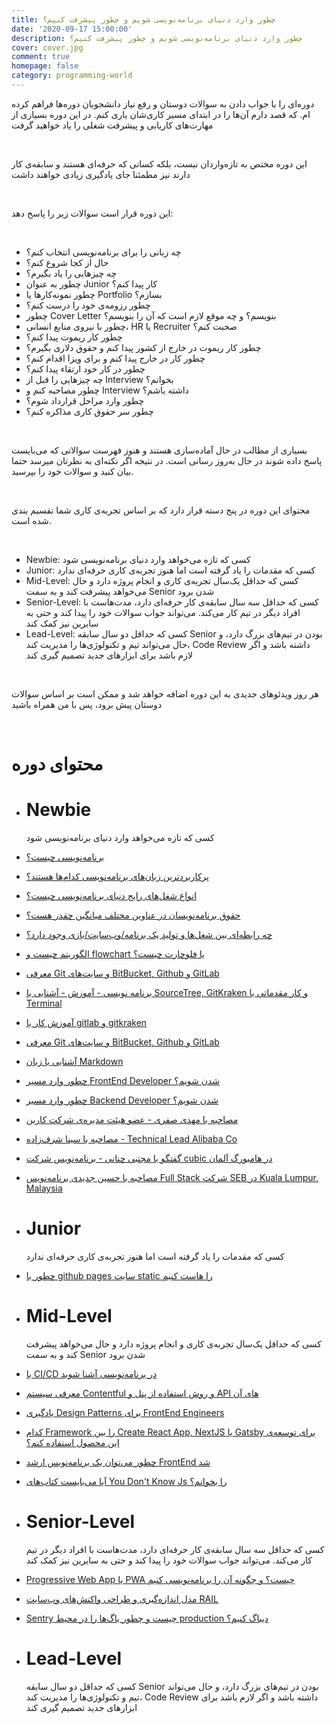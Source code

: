 ```yaml
---
title: چطور وارد دنیای برنامه‌نویسی شویم و چطور پیشرفت کنیم؟
date: '2020-09-17 15:00:00'
description: چطور وارد دنیای برنامه‌نویسی شویم و چطور پیشرفت کنیم؟
cover: cover.jpg
comment: true
homepage: false
category: programming-world
---
```


دوره‌ای را با جواب دادن به سوالات دوستان و رفع نیاز دانشجویان دوره‌ها فراهم کرده ام. که قصد دارم آن‌ها را در ابتدای مسیر کاری‌شان یاری کنم.
در این دوره بسیاری از مهارت‌های کاریابی و پیشرفت شغلی را یاد خواهید گرفت

<br />

این دوره مختص به تازه‌واردان نیست، بلکه کسانی که حرفه‌ای هستند و سابقه‌ی کار دارند نیز مطمئنا جای یادگیری زیادی خواهند داشت

<br />

این دوره قرار است سوالات زیر را پاسخ دهد:

<br />

- چه زبانی را برای برنامه‌نویسی انتخاب کنم؟
- حال از کجا شروع کنم؟
- چه چیز‌هایی را یاد بگیرم؟
- چطور به عنوان Junior کار پیدا کنم؟
- چطور نمونه‌کارها یا Portfolio بسازم؟
- چطور رزومه‌ی خود را درست کنم؟
- چطور Cover Letter بنویسم؟‌ و چه موقع لازم است که آن را بنویسم؟
- چطور با نیروی منابع انسانی، HR یا Recruiter صحبت کنم؟
- چطور کار ریموت پیدا کنم؟
- چطور کار ریموت در خارج از کشور پیدا کنم و حقوق دلاری بگیرم؟
- چطور کار در خارج پیدا کنم و برای ویزا اقدام کنم؟
- چطور در کار خود ارتقاء پیدا کنم؟
- چه چیزهایی را قبل از Interview بخوانم؟
- چطور مصاحبه کنم و Interview داشته باشم؟
- چطور وارد مراحل قرارداد شوم؟
- چطور سر حقوق کاری مذاکره کنم؟

<br />

بسیاری از مطالب در حال آماده‌سازی هستند و هنوز فهرست سوالاتی که می‌بایست پاسخ داده شوند در حال به‌روز رسانی است. در نتیجه اگر نکته‌ای به نظرتان میر‌سد حتما بیان کنید و سوالات خود را بپرسید.

<br />

محتوای این دوره در پنج دسته قرار دارد که بر اساس تجربه‌ی کاری شما تقسیم بندی شده است.

<br />

<ul>
  <li>Newbie: کسی که تازه می‌خواهد وارد دنیای برنامه‌نویسی شود</li>
  <li>Junior: کسی که مقدمات را یاد گرفته است اما هنوز تجربه‌ی کاری حرفه‌ای ندارد</li>
  <li>Mid-Level: کسی که حداقل یک‌سال تجربه‌ی کاری و انجام پروژه دارد و حال می‌خواهد پیشرفت کند و به سمت  Senior شدن برود</li>
  <li>Senior-Level: کسی که حداقل سه سال سابقه‌ی کار حرفه‌ای دارد، مدت‌هاست با افراد دیگر در تیم کار می‌کند. می‌تواند جواب سوالات خود را پیدا کند و حتی به سایرین نیز کمک کند</li>
  <li>Lead-Level: کسی که حداقل دو سال سابقه Senior بودن در تیم‌های بزرگ دارد، و حال می‌تواند تیم و تکنولوژی‌ها را مدیریت کند، Code Review داشته باشد و اگر لازم باشد برای ابزار‌های جدید تصمیم گیری کند</li>
</ul>

<br />

هر روز ویدئوهای جدیدی به این دوره اضافه خواهد شد و ممکن است بر اساس سوالات دوستان پیش برود، پس با من همراه باشید

<br />

# محتوای دوره

<div class="course-items">

- # Newbie

  کسی که تازه می‌خواهد وارد دنیای برنامه‌نویسی شود

- [برنامه‌نویسی چیست؟](/what-is-programming)
- [پرکاربردترین زبان‌های برنامه‌نویسی کدام‌ها هستند؟](/what-are-the-different-types-of-programming)
- [انواع شغل‌های رایج دنیای برنامه‌نویسی چیست؟](/what-are-the-different-types-of-jobs)
- [حقوق برنامه‌نویسان در عناوین مختلف میانگین چقدر هست؟](/how-much-is-the-salary-of-engineers)
- [چه رابطه‌ای بین شغل‌ها و تولید یک برنامه/وب‌سایت/بازی وجود دارد؟](/what-is-the-relation-between-jobs-and-producing-an-app)
- [الگوریتم‌ چیست و flowchart یا فلوچارت چیست؟](/what-is-algorithms-and-what-is-flowchart)
- [معرفی Git و سایت‌های BitBucket, Github و GitLab](/what-is-git-github-bitbucket-gitlab)
- [برنامه نویسی - آموزش - آشنایی با SourceTree, GitKraken و کار مقدماتی با Terminal](/sourcetree-gitkraken-terminal/)
- [آموزش کار با gitlab و gitkraken](/gitlab-gitkraken/)
- [معرفی Git و سایت‌های BitBucket, Github و GitLab](/bitbucket-sourceree-git)
- [آشنایی با زبان Markdown](/markdown-language)
- [چطور وارد مسیر FrontEnd Developer شدن شویم؟](/how-to-be-frontend-developer)
- [چطور وارد مسیر Backend Developer شدن شویم؟](/how-to-be-backend-developer)
- <span class="star"></span> [مصاحبه با مهدی صفری - عضو هیئت مدیره‌ی شرکت کاربن](/chat-with-mahdi-safari)
- <span class="star"></span> [مصاحبه با سینا شرف‌زاده - Technical Lead Alibaba Co
  ](/chat-with-sina-sharafzadeh-technical-lead-alibaba/)
- <span class="star"></span> [گفتگو با مجتبی چنانی - برنامه‌نویس شرکت cubic در هامبورگ آلمان
  ](/chat-with-mojtaba-chenani-software-engineer-cubic-germany/)
- <span class="star"></span> [مصاحبه با حسین جدیدی برنامه‌نویس Full Stack شرکت SEB در Kuala Lumpur, Malaysia
  ](/chat-with-hossein-jadidi-software-engineer-malaysia)

* # Junior

  کسی که مقدمات را یاد گرفته است اما هنوز تجربه‌ی کاری حرفه‌ای ندارد

- [چطور با github pages سایت static را هاست کنیم](/github-pages-static-html)

- # Mid-Level

  کسی که حداقل یک‌سال تجربه‌ی کاری و انجام پروژه دارد و حال می‌خواهد پیشرفت کند و به سمت Senior شدن برود

- [با CI/CD در برنامه‌نویسی آشنا شوید](/what-is-ci-cd)
- [معرفی سیستم Contentful و روش استفاده از پنل و API های آن](/introduction-to-contentful)
- [یادگیری Design Patterns برای FrontEnd Engineers](/design-patterns-for-frontend-engineers)
- [کدام Framework را بین Create React App, NextJS یا Gatsby برای توسعه‌ی این محصول استفاده کنم؟](/create-react-app-nextjs-gatsby-or-pure)
- [چطور می‌توان یک برنامه‌نویس ارشد FrontEnd شد](/how-to-be-a-senior-frontend-developer)
- [آیا می‌بایست کتاب‌های You Don't Know Js را بخوانم؟](/should-I-read-you-dont-know-js-books)

- # Senior-Level

  کسی که حداقل سه سال سابقه‌ی کار حرفه‌ای دارد، مدت‌هاست با افراد دیگر در تیم کار می‌کند. می‌تواند جواب سوالات خود را پیدا کند و حتی به سایرین نیز کمک کند

- [Progressive Web App یا PWA چیست؟ و چگونه آن را برنامه‌نویسی کنیم](/progressive-web-app)
- [مدل اندازه‌گیری و طراحی واکنش‌های وب‌سایت RAIL](/rail-response-time-design/)
- [Sentry چیست و چطور باگ‌ها را در محیط production دیباگ کنیم؟](/what-is-sentry-how-to-find-bugs-in-production)

- # Lead-Level

  کسی که حداقل دو سال سابقه Senior بودن در تیم‌های بزرگ دارد، و حال می‌تواند تیم و تکنولوژی‌ها را مدیریت کند، Code Review داشته باشد و اگر لازم باشد برای ابزار‌های جدید تصمیم گیری کند

</div>

